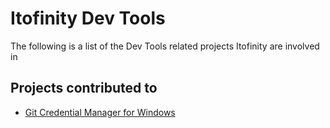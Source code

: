 # Itofinity Dev Tools
The following is a list of the Dev Tools related projects Itofinity are involved in

## Projects contributed to
* [Git Credential Manager for Windows](https://github.com/itofinity/Git-Credential-Manager-for-Windows)